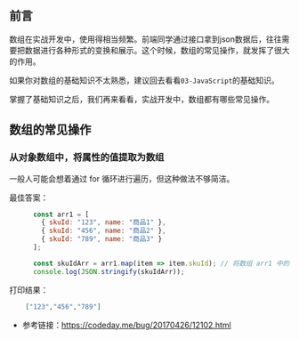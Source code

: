 
## 前言

数组在实战开发中，使用得相当频繁。前端同学通过接口拿到json数据后，往往需要把数据进行各种形式的变换和展示。这个时候，数组的常见操作，就发挥了很大的作用。

如果你对数组的基础知识不太熟悉，建议回去看看`03-JavaScript`的基础知识。

掌握了基础知识之后，我们再来看看，实战开发中，数组都有哪些常见操作。

## 数组的常见操作

### 从对象数组中，将属性的值提取为数组

一般人可能会想着通过 for 循环进行遍历，但这种做法不够简洁。

最佳答案：

```javascript
      const arr1 = [
        { skuId: "123", name: "商品1" },
        { skuId: "456", name: "商品2" },
        { skuId: "789", name: "商品3" }
      ];

      const skuIdArr = arr1.map(item => item.skuId); // 将数组 arr1 中的 skuId字段提取为一个新的数组
      console.log(JSON.stringify(skuIdArr));
```


打印结果：

```json
	["123","456","789"]
```


- 参考链接：<https://codeday.me/bug/20170426/12102.html>